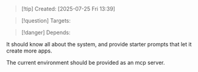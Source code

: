 
>[!tip] Created: [2025-07-25 Fri 13:39]

>[!question] Targets: 

>[!danger] Depends: 

It should know all about the system, and provide starter prompts that let it create more apps.

The current environment should be provided as an mcp server.